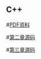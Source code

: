 ## C++

#<a href="https://cdn.jsdelivr.net/gh/wangyaojiu/music@master/C.pdf" target="_blank" rel="nofollow">PDF资料</a>


#<a href="https://github.com/wangyaojiu/Cpp" target="_blank" rel="nofollow">第二章源码</a>


#<a href="https://github.com/wangyaojiu/cpp2/tree/master/%E7%AC%AC%E4%B8%89%E7%AB%A0">第三章源码</a>


